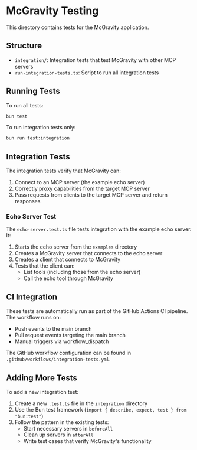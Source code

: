 # McGravity Testing

This directory contains tests for the McGravity application.

## Structure

- `integration/`: Integration tests that test McGravity with other MCP servers
- `run-integration-tests.ts`: Script to run all integration tests

## Running Tests

To run all tests:

```bash
bun test
```

To run integration tests only:

```bash
bun run test:integration
```

## Integration Tests

The integration tests verify that McGravity can:

1. Connect to an MCP server (the example echo server)
2. Correctly proxy capabilities from the target MCP server
3. Pass requests from clients to the target MCP server and return responses

### Echo Server Test

The `echo-server.test.ts` file tests integration with the example echo server. It:

1. Starts the echo server from the `examples` directory
2. Creates a McGravity server that connects to the echo server
3. Creates a client that connects to McGravity
4. Tests that the client can:
   - List tools (including those from the echo server)
   - Call the echo tool through McGravity

## CI Integration

These tests are automatically run as part of the GitHub Actions CI pipeline. The workflow runs on:
- Push events to the main branch
- Pull request events targeting the main branch
- Manual triggers via workflow_dispatch

The GitHub workflow configuration can be found in `.github/workflows/integration-tests.yml`.

## Adding More Tests

To add a new integration test:

1. Create a new `.test.ts` file in the `integration` directory
2. Use the Bun test framework (`import { describe, expect, test } from "bun:test"`)
3. Follow the pattern in the existing tests:
   - Start necessary servers in `beforeAll`
   - Clean up servers in `afterAll`
   - Write test cases that verify McGravity's functionality 